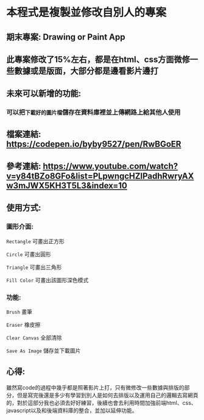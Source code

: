 # 本程式是複製並修改自別人的專案

## 期末專案:  Drawing or Paint App


## 此專案修改了15%左右，都是在html、css方面微修一些數據或是版面，大部分都是邊看影片邊打


## 未來可以新增的功能:


### 可以把``` 下載好的圖片檔 ```儲存在資料庫裡並上傳網路上給其他人使用





## 檔案連結: https://codepen.io/byby9527/pen/RwBGoER



## 參考連結: https://www.youtube.com/watch?v=y84tBZo8GFo&list=PLpwngcHZlPadhRwryAXw3mJWX5KH3T5L3&index=10




## 使用方式:

### 圖形介面:

``` Rectangle ``` 可畫出正方形

``` Circle ``` 可畫出圓形

``` Triangle ``` 可畫出三角形

``` Fill Color ``` 可畫出該圖形深色模式

### 功能:

``` Brush ```  畫筆

``` Eraser ``` 橡皮擦

``` Clear Canvas ``` 全部清除

``` Save As Image ``` 儲存並下載圖片





## 心得:
雖然寫code的過程中幾乎都是照著影片上打，只有微修改一些數據與排版的部分，但是寫完後還是多少有學習到別人是如何去排版以及運用自己的邏輯去寫網頁的，對於這部分我也必須去好好練習，後續也會去利用時間加強前端html、css、javascript以及和後端資料庫的整合，並加以延伸功能。

